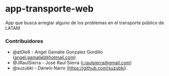 # app-transporte-web
App que busca arreglar alguno de los problemas en el transporte público de LATAM


### Contribuidores
- @at0le6 - Angel Gamalie Gonzalez Gordillo (angel.gamaliel@hotmail.com)
- @JRaulSierra - José Raul Sierra (j.raulsierra@gmail.com)
- @suzubki - Darwin Narro (https://github.com/suzubki).
